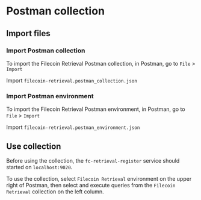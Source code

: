 # Postman collection

## Import files

### Import Postman collection

To import the Filecoin Retrieval Postman collection, in Postman, go to `File` > `Import`

Import `filecoin-retrieval.postman_collection.json`

### Import Postman environment

To import the Filecoin Retrieval Postman environment, in Postman, go to `File` > `Import`

Import `filecoin-retrieval.postman_environment.json`

## Use collection

Before using the collection, the `fc-retrieval-register` service should started on `localhost:9020`.

To use the collection, select `Filecoin Retrieval` environment on the upper right of Postman, then select and execute queries from the `Filecoin Retrieval` collection on the left column.
